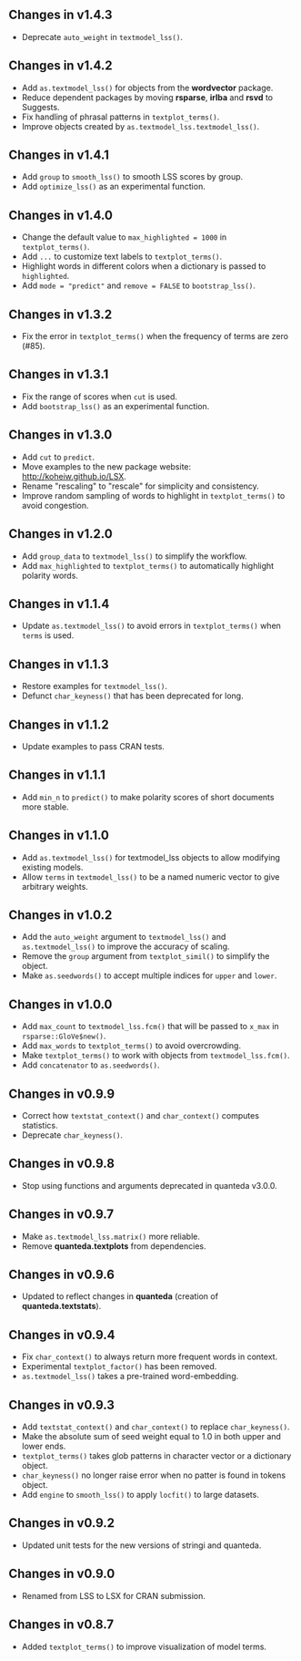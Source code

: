 ## Changes in v1.4.3

* Deprecate `auto_weight` in `textmodel_lss()`.

## Changes in v1.4.2

* Add `as.textmodel_lss()` for objects from the **wordvector** package.
* Reduce dependent packages by moving **rsparse**, **irlba** and **rsvd** to Suggests.
* Fix handling of phrasal patterns in `textplot_terms()`.
* Improve objects created by `as.textmodel_lss.textmodel_lss()`.

## Changes in v1.4.1

* Add `group` to `smooth_lss()` to smooth LSS scores by group.
* Add `optimize_lss()` as an experimental function.

## Changes in v1.4.0

* Change the default value to `max_highlighted = 1000` in `textplot_terms()`.
* Add `...` to customize text labels to `textplot_terms()`.
* Highlight words in different colors when a dictionary is passed to `highlighted`.
* Add `mode = "predict"` and `remove = FALSE` to `bootstrap_lss()`.

## Changes in v1.3.2

* Fix the error in `textplot_terms()` when the frequency of terms are zero (#85).

## Changes in v1.3.1

* Fix the range of scores when `cut` is used.
* Add `bootstrap_lss()` as an experimental function.

## Changes in v1.3.0

* Add `cut` to `predict`.
* Move examples to the new package website: http://koheiw.github.io/LSX.
* Rename "rescaling" to "rescale" for simplicity and consistency.
* Improve random sampling of words to highlight in `textplot_terms()` to avoid congestion.

## Changes in v1.2.0

* Add `group_data` to `textmodel_lss()` to simplify the workflow.
* Add `max_highlighted` to `textplot_terms()` to automatically highlight polarity words.

## Changes in v1.1.4

* Update `as.textmodel_lss()` to avoid errors in `textplot_terms()` when `terms` is used.

## Changes in v1.1.3

* Restore examples for `textmodel_lss()`.
* Defunct `char_keyness()` that has been deprecated for long.

## Changes in v1.1.2

* Update examples to pass CRAN tests.

## Changes in v1.1.1

* Add `min_n` to `predict()` to make polarity scores of short documents more stable.

## Changes in v1.1.0

* Add `as.textmodel_lss()` for textmodel_lss objects to allow modifying existing models.
* Allow `terms` in `textmodel_lss()` to be a named numeric vector to give arbitrary weights.

## Changes in v1.0.2

* Add the `auto_weight` argument to `textmodel_lss()` and `as.textmodel_lss()` to improve the accuracy of scaling.
* Remove the `group` argument from `textplot_simil()` to simplify the object.
* Make `as.seedwords()` to accept multiple indices for `upper` and `lower`.

## Changes in v1.0.0

* Add `max_count` to `textmodel_lss.fcm()` that will be passed to `x_max` in `rsparse::GloVe$new()`.
* Add `max_words` to `textplot_terms()` to avoid overcrowding.
* Make `textplot_terms()` to work with objects from `textmodel_lss.fcm()`.
* Add `concatenator` to `as.seedwords()`.

## Changes in v0.9.9

* Correct how `textstat_context()` and `char_context()` computes statistics.
* Deprecate `char_keyness()`.

## Changes in v0.9.8

* Stop using functions and arguments deprecated in quanteda v3.0.0.

## Changes in v0.9.7

* Make `as.textmodel_lss.matrix()` more reliable.
* Remove **quanteda.textplots** from dependencies. 

## Changes in v0.9.6

* Updated to reflect changes in **quanteda** (creation of **quanteda.textstats**).

## Changes in v0.9.4

* Fix `char_context()` to always return more frequent words in context. 
* Experimental `textplot_factor()` has been removed.
* `as.textmodel_lss()` takes a pre-trained word-embedding.

## Changes in v0.9.3

* Add `textstat_context()` and `char_context()` to replace `char_keyness()`.
* Make the absolute sum of seed weight equal to 1.0 in both upper and lower ends. 
* `textplot_terms()` takes glob patterns in character vector or a dictionary object.
* `char_keyness()` no longer raise error when no patter is found in tokens object.
* Add `engine` to `smooth_lss()` to apply `locfit()` to large datasets.

## Changes in v0.9.2

* Updated unit tests for the new versions of stringi and quanteda.

## Changes in v0.9.0

* Renamed from LSS to LSX for CRAN submission.

## Changes in v0.8.7

* Added `textplot_terms()` to improve visualization of model terms.

